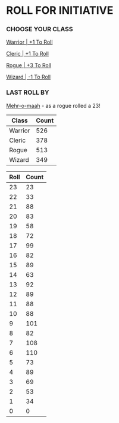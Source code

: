 # ROLL FOR INITIATIVE
### CHOOSE YOUR CLASS

[Warrior | +1 To Roll](https://github.com/benjaminsampica/benjaminsampica/issues/new?title=roll%7Cwarrior&body=Just+click+%27Submit+new+issue%27.)

[Cleric | +1 To Roll](https://github.com/benjaminsampica/benjaminsampica/issues/new?title=roll%7Ccleric&body=Just+click+%27Submit+new+issue%27.)

[Rogue | +3 To Roll](https://github.com/benjaminsampica/benjaminsampica/issues/new?title=roll%7Crogue&body=Just+click+%27Submit+new+issue%27.)

[Wizard | -1 To Roll](https://github.com/benjaminsampica/benjaminsampica/issues/new?title=roll%7Cwizard&body=Just+click+%27Submit+new+issue%27.)
### LAST ROLL BY
[Mehr-o-maah](https://www.github.com/Mehr-o-maah) - as a rogue rolled a 23!

|Class|Count|
|-|-|
|Warrior|526|
|Cleric|378|
|Rogue|513|
|Wizard|349|

|Roll|Count|
|-|-|
|23|23
|22|33
|21|88
|20|83
|19|58
|18|72
|17|99
|16|82
|15|89
|14|63
|13|92
|12|89
|11|88
|10|88
|9|101
|8|82
|7|108
|6|110
|5|73
|4|89
|3|69
|2|53
|1|34
|0|0
